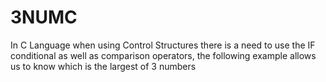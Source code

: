 # 3NUMC
In C Language when using Control Structures there is a need to use the IF conditional as well as comparison operators, the following example allows us to know which is the largest of 3 numbers
